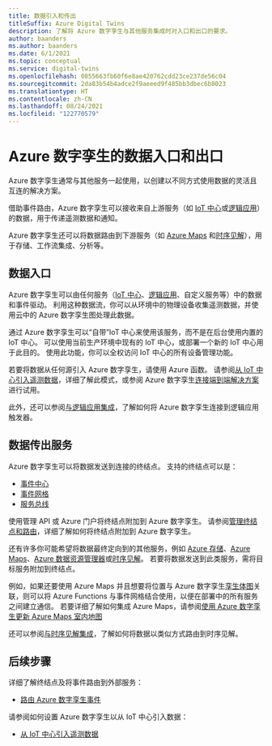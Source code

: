 ```yaml
---
title: 数据引入和传出
titleSuffix: Azure Digital Twins
description: 了解将 Azure 数字孪生与其他服务集成时对入口和出口的要求。
author: baanders
ms.author: baanders
ms.date: 6/1/2021
ms.topic: conceptual
ms.service: digital-twins
ms.openlocfilehash: 0855663fb60f6e8ae420762cdd23ce237de56c04
ms.sourcegitcommit: 2da83b54b4adce2f9aeeed9f485bb3dbec6b8023
ms.translationtype: HT
ms.contentlocale: zh-CN
ms.lasthandoff: 08/24/2021
ms.locfileid: "122770579"
---
```

# <a name="data-ingress-and-egress-for-azure-digital-twins"></a>Azure 数字孪生的数据入口和出口

Azure 数字孪生通常与其他服务一起使用，以创建以不同方式使用数据的灵活且互连的解决方案。

借助事件路由，Azure 数字孪生可以接收来自上游服务（如 [IoT 中心](../iot-hub/about-iot-hub.md)或[逻辑应用](../logic-apps/logic-apps-overview.md)）的数据，用于传递遥测数据和通知。 

Azure 数字孪生还可以将数据路由到下游服务（如 [Azure Maps](../azure-maps/about-azure-maps.md) 和[时序见解](../time-series-insights/overview-what-is-tsi.md)），用于存储、工作流集成、分析等。 

## <a name="data-ingress"></a>数据入口

Azure 数字孪生可以由任何服务（[IoT 中心](../iot-hub/about-iot-hub.md)、[逻辑应用](../logic-apps/logic-apps-overview.md)、自定义服务等）中的数据和事件驱动。 利用这种数据流，你可以从环境中的物理设备收集遥测数据，并使用云中的 Azure 数字孪生图处理此数据。

通过 Azure 数字孪生可以“自带”IoT 中心来使用该服务，而不是在后台使用内置的 IoT 中心。 可以使用当前生产环境中现有的 IoT 中心，或部署一个新的 IoT 中心用于此目的。 使用此功能，你可以全权访问 IoT 中心的所有设备管理功能。

若要将数据从任何源引入 Azure 数字孪生，请使用 Azure 函数。 请参阅[从 IoT 中心引入遥测数据](how-to-ingest-iot-hub-data.md)，详细了解此模式，或参阅 Azure 数字孪生[连接端到端解决方案](tutorial-end-to-end.md)进行试用。 

此外，还可以参阅[与逻辑应用集成](how-to-integrate-logic-apps.md)，了解如何将 Azure 数字孪生连接到逻辑应用触发器。

## <a name="data-egress-services"></a>数据传出服务

Azure 数字孪生可以将数据发送到连接的终结点。 支持的终结点可以是：
* [事件中心](../event-hubs/event-hubs-about.md)
* [事件网格](../event-grid/overview.md)
* [服务总线](../service-bus-messaging/service-bus-messaging-overview.md)

使用管理 API 或 Azure 门户将终结点附加到 Azure 数字孪生。 请参阅[管理终结点和路由](how-to-manage-routes.md)，详细了解如何将终结点附加到 Azure 数字孪生。

还有许多你可能希望将数据最终定向到的其他服务，例如 [Azure 存储](../storage/common/storage-introduction.md)、[Azure Maps](../azure-maps/about-azure-maps.md)、[Azure 数据资源管理器](/azure/data-explorer/data-explorer-overview)或[时序见解](../time-series-insights/overview-what-is-tsi.md)。 若要将数据发送到此类服务，需将目标服务附加到终结点。

例如，如果还要使用 Azure Maps 并且想要将位置与 Azure 数字孪生[孪生体图](concepts-twins-graph.md)关联，则可以将 Azure Functions 与事件网格结合使用，以便在部署中的所有服务之间建立通信。 若要详细了解如何集成 Azure Maps，请参阅[使用 Azure 数字孪生更新 Azure Maps 室内地图](how-to-integrate-maps.md)

还可以参阅[与时序见解集成](how-to-integrate-time-series-insights.md)，了解如何将数据以类似方式路由到时序见解。

## <a name="next-steps"></a>后续步骤

详细了解终结点及将事件路由到外部服务：
* [路由 Azure 数字孪生事件](concepts-route-events.md)

请参阅如何设置 Azure 数字孪生以从 IoT 中心引入数据：
* [从 IoT 中心引入遥测数据](how-to-ingest-iot-hub-data.md)